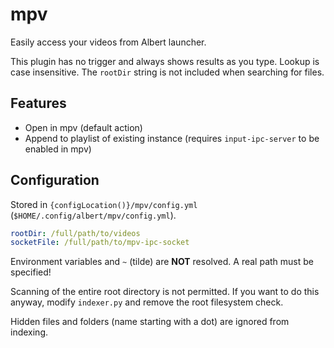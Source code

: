 # mpv

Easily access your videos from Albert launcher.

This plugin has no trigger and always shows results as you type.
Lookup is case insensitive. The `rootDir` string is not included when
searching for files.

## Features

 - Open in mpv (default action)
 - Append to playlist of existing instance (requires `input-ipc-server` to be enabled in mpv)

## Configuration

Stored in `{configLocation()}/mpv/config.yml` (`$HOME/.config/albert/mpv/config.yml`).

```yaml
rootDir: /full/path/to/videos
socketFile: /full/path/to/mpv-ipc-socket
```

Environment variables and `~` (tilde) are **NOT** resolved. A real path must be specified!

Scanning of the entire root directory is not permitted. If you want to do this anyway,
modify `indexer.py` and remove the root filesystem check.

Hidden files and folders (name starting with a dot) are ignored from indexing.
